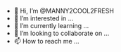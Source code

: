 - 👋 Hi, I’m @MANNY2COOL2FRESH
- 👀 I’m interested in ...
- 🌱 I’m currently learning ...
- 💞️ I’m looking to collaborate on ...
- 📫 How to reach me ...

<!---
MANNY2COOL2FRESH/MANNY2COOL2FRESH is a ✨ special ✨ repository because its `README.md` (this file) appears on your GitHub profile.
You can click the Preview link to take a look at your changes.
--->
